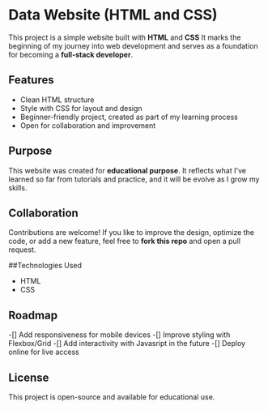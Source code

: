 # Data Website (HTML and CSS)
This project is a simple website built with **HTML** and **CSS**
It marks the beginning of my journey into web development and serves as a
foundation for becoming a **full-stack developer**.

## Features
- Clean HTML structure
- Style with CSS for layout and design
- Beginner-friendly project, created as part of my learning process
- Open for collaboration and improvement

## Purpose 
This website was created for **educational purpose**.
It reflects what I've learned so far from tutorials and practice, and 
it will be evolve as I grow my skills.

## Collaboration
Contributions are welcome!
If you like to improve the design, optimize the code, or add a new feature,
feel free to **fork this repo** and open a pull request.

##Technologies Used
- HTML
- CSS

## Roadmap
-[] Add responsiveness for mobile devices
-[] Improve styling with Flexbox/Grid
-[] Add interactivity with Javasript in the future
-[] Deploy online for live access

## License
This project is open-source and available for educational use.
